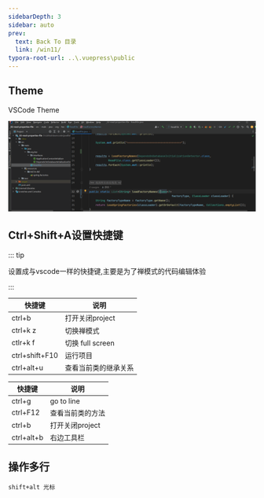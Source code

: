 ```yaml
---
sidebarDepth: 3
sidebar: auto
prev:
  text: Back To 目录
  link: /win11/
typora-root-url: ..\.vuepress\public
---
```






## Theme

VSCode Theme

![image-20230407175026069](/images/win11/image-20230407175026069.png)



## Ctrl+Shift+A设置快捷键

::: tip

设置成与vscode一样的快捷键,主要是为了禅模式的代码编辑体验

:::

| 快捷键         | 说明                 |
| -------------- | -------------------- |
| ctrl+b         | 打开关闭project      |
| ctrl+k z       | 切换禅模式           |
| ctlr+k f       | 切换 full screen     |
| ctrl+shift+F10 | 运行项目             |
| ctrl+alt+u     | 查看当前类的继承关系 |





| 快捷键     | 说明             |
| ---------- | ---------------- |
| ctrl+g     | go to line       |
| ctrl+F12   | 查看当前类的方法 |
| ctrl+b     | 打开关闭project  |
| ctrl+alt+b | 右边工具栏       |



## 操作多行

```
shift+alt 光标
```

